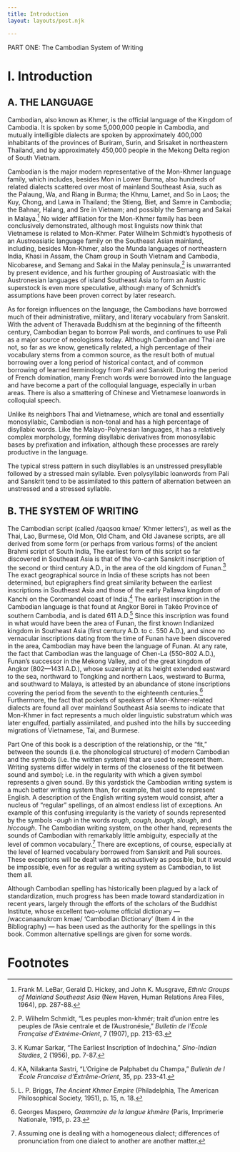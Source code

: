 ```yaml
---
title: Introduction
layout: layouts/post.njk

---
```


<span class="part-title">PART ONE: The Cambodian System of Writing</span>

# I. Introduction

## A. THE LANGUAGE

Cambodian, also known as Khmer, is the official language of the Kingdom of Cambodia. It is spoken by some 5,000,000 people in Cambodia, and mutually intelligible dialects are spoken by approximately 400,000 inhabitants of the provinces of Buriram, Surin, and Srisaket in northeastern Thailand, and by approximately 450,000 people in the Mekong Delta region of South Vietnam.

Cambodian is the major modern representative of the Mon-Khmer language family, which includes, besides Mon in Lower Burma, also hundreds of related dialects scattered over most of mainland Southeast Asia, such as the Palaung, Wa, and Riang in Burma; the Khmu, Lamet, and So in Laos; the Kuy, Chong, and Lawa in Thailand; the Stieng, Biet, and Samre in Cambodia; the Bahnar, Halang, and Sre in Vietnam; and possibly the Semang and Sakai in Malaya.[^1] No wider affiliation for the Mon-Khmer family has been conclusively demonstrated, although most linguists now think that Vietnamese is related to Mon-Khmer. Pater Wilhelm Schmidt’s hypothesis of an Austroasiatic language family on the Southeast Asian mainland, including, besides Mon-Khmer, also the Munda languages of northeastern India, Khasi in Assam, the Cham group in South Vietnam and Cambodia, Nicobarese, and Semang and Sakai in the Malay peninsula,[^2] is unwarranted by present evidence, and his further grouping of Austroasiatic with the Austronesian languages of island Southeast Asia to form an Austric superstock is even more speculative, although many of Schmidt’s assumptions have been proven correct by later research.

As for foreign influences on the language, the Cambodians have borrowed much of their administrative, military, and literary vocabulary from Sanskrit. With the advent of Theravada Buddhism at the beginning of the fifteenth century, Cambodian began to borrow Pali words, and continues to use Pali as a major source of neologisms today. Although Cambodian and Thai are not, so far as we know, genetically related, a high percentage of their vocabulary stems from a common source, as the result both of mutual borrowing over a long period of historical contact, and of common borrowing of learned terminology from Pali and Sanskrit. During the period of French domination, many French words were borrowed into the language and have become a part of the colloquial language, especially in urban areas. There is also a smattering of Chinese and Vietnamese loanwords in colloquial speech.

Unlike its neighbors Thai and Vietnamese, which are tonal and essentially monosyllabic, Cambodian is non-tonal and has a high percentage of disyllabic words. Like the Malayo-Polynesian languages, it has a relatively complex morphology, forming disyllabic derivatives from monosyllabic bases by prefixation and infixation, although these processes are rarely productive in the language.

The typical stress pattern in such disyllables is an unstressed presyllable followed by a stressed main syllable. Even polysyllabic loanwords from Pali and Sanskrit tend to be assimilated to this pattern of alternation between an unstressed and a stressed syllable.

## B. THE SYSTEM OF WRITING

The Cambodian script (called <span class="ipa">/qaqsɑɑ kmae/</span> ‘Khmer letters’), as well as the Thai, Lao, Burmese, Old Mon, Old Cham, and Old Javanese scripts, are all derived from some form (or perhaps from various forms) of the ancient Brahmi script of South India, The earliest form of this script so far discovered in Southeast Asia is that of the Vo-canh Sanskrit inscription of the second or third century A.D., in the area of the old kingdom of Funan.[^3] The exact geographical source in India of these scripts has not been determined, but epigraphers find great similarity between the earliest inscriptions in Southeast Asia and those of the early Pallawa kingdom of Kanchi on the Coromandel coast of India.[^4] The earliest inscription in the Cambodian language is that found at Angkor Borei in Takéo Province of southern Cambodia, and is dated 611 A.D.[^5] Since this inscription was found in what would have been the area of Funan, the first known Indianized kingdom in Southeast Asia (first century A.D. to c. 550 A.D.), and since no vernacular inscriptions dating from the time of Funan have been discovered in the area, Cambodian may have been the language of Funan. At any rate, the fact that Cambodian was the language of Chen-La (550-802 A.D.), Funan’s successor in the Mekong Valley, and of the great kingdom of Angkor (802—1431 A.D.), whose suzerainty at its height extended eastward to the sea, northward to Tongking and northern Laos, westward to Burma, and southward to Malaya, is attested by an abundance of stone inscriptions covering the period from the seventh to the eighteenth centuries.[^6] Furthermore, the fact that pockets of speakers of Mon-Khmer-related dialects are found all over mainland Southeast Asia seems to indicate that Mon-Khmer in fact represents a much older linguistic substratum which was later engulfed, partially assimilated, and pushed into the hills by succeeding migrations of Vietnamese, Tai, and Burmese.

Part One of this book is a description of the relationship, or the “fit,” between the sounds (i.e. the phonological structure) of modern Cambodian and the symbols (i.e. the written system) that are used to represent them. Writing systems differ widely in terms of the closeness of the fit between sound and symbol; i.e. in the regularity with which a given symbol represents a given sound. By this yardstick the Cambodian writing system is a much better writing system than, for example, that used to represent English. A description of the English writing system would consist, after a nucleus of “regular” spellings, of an almost endless list of exceptions. An example of this confusing irregularity is the variety of sounds represented by the symbols _-ough_ in the words _rough_, _cough_, _bough_, _slough_, and _hiccough_. The Cambodian writing system, on the other hand, represents the sounds of Cambodian with remarkably little ambiguity, especially at the level of common vocabulary.[^7] There are exceptions, of course, especially at the level of learned vocabulary borrowed from Sanskrit and Pali sources. These exceptions will be dealt with as exhaustively as possible, but it would be impossible, even for as regular a writing system as Cambodian, to list them all.

Although Cambodian spelling has historically been plagued by a lack of standardization, much progress has been made toward standardization in recent years, largely through the efforts of the scholars of the Buddhist Institute, whose excellent two-volume official dictionary — <span class="ipa">/waccənaanukrɑm kmae/</span> ‘Cambodian Dictionary’ (Item 4 in the Bibliography) — has been used as the authority for the spellings in this book. Common alternative spellings are given for some words.







# Footnotes

[^1]: Frank M. LeBar, Gerald D. Hickey, and John K. Musgrave, _Ethnic Groups of Mainland Southeast Asia_ (New Haven, Human Relations Area Files, 1964), pp. 287-88.

[^2]: P. Wilhelm Schmidt, “Les peuples mon-khmér; trait d’union entre les peuples de l’Asie centrale et de l’Austronésie,” _Bulletin de l’Ecole Française d'Extréme-Orient_, 7 (1907), pp. 213-63.

[^3]: K Kumar Sarkar, “The Earliest Inscription of Indochina,” _Sino-Indian Studies_, 2 (1956), pp. 7-87.

[^4]: KA, Nilakanta Sastri, “L’Origine de Palphabet du Champa,” _Bulletin de lˈÉcole Francaise d’Extrême-Orient_, 35, pp. 233-41.

[^5]: L. P. Briggs, _The Ancient Khmer Empire_ (Philadelphia, The American Philosophical Society, 1951), p. 15, n. 18.

[^6]: Georges Maspero, _Grammaire de la langue khmère_ (Paris, Imprimerie Nationale, 1915, p. 23.

[^7]: Assuming one is dealing with a homogeneous dialect; differences of pronunciation from one dialect to another are another matter.

